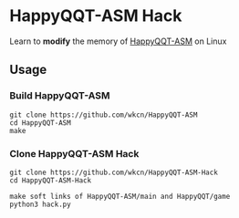 # HappyQQT-ASM Hack
Learn to **modify** the memory of [HappyQQT-ASM](https://github.com/wkcn/HappyQQT-ASM) on Linux

## Usage

### Build HappyQQT-ASM
```
git clone https://github.com/wkcn/HappyQQT-ASM
cd HappyQQT-ASM
make
```

### Clone HappyQQT-ASM Hack
```
git clone https://github.com/wkcn/HappyQQT-ASM-Hack
cd HappyQQT-ASM-Hack

make soft links of HappyQQT-ASM/main and HappyQQT/game
python3 hack.py
```
